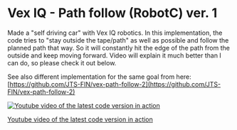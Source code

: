 # Vex IQ - Path follow (RobotC) ver. 1

Made a "self driving car" with Vex IQ robotics. In this implementation, the code tries to "stay outside the tape/path" as well as possible and follow the planned path that way. So it will constantly hit the edge of the path from the outside and keep moving forward. Video will explain it much better than I can do, so please check it out below.

See also different implementation for the same goal from here: [https://github.com/JTS-FIN/vex-path-follow-2](https://github.com/JTS-FIN/vex-path-follow-2)

[![Youtube video of the latest code version in action](https://img.youtube.com/vi/BJXDyVLNBW8/0.jpg)](https://www.youtube.com/watch?v=BJXDyVLNBW8)

[Youtube video of the latest code version in action](https://www.youtube.com/watch?v=BJXDyVLNBW8)
